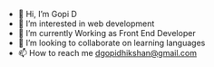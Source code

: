 - 👋 Hi, I’m Gopi D
- 👀 I’m interested in web development 
- 🌱 I’m currently Working as Front End Developer
- 💞️ I’m looking to collaborate on learning languages
- 📫 How to reach me dgopidhikshan@gmail.com

<!---
Gopi2923/Gopi2923 is a ✨ special ✨ repository because its `README.md` (this file) appears on your GitHub profile.
You can click the Preview link to take a look at your changes.
--->

